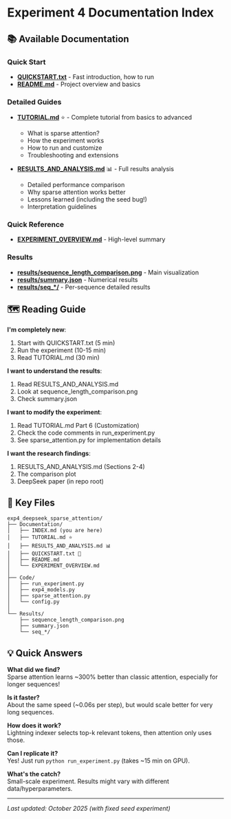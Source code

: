 # Experiment 4 Documentation Index

## 📚 Available Documentation

### Quick Start
- **[QUICKSTART.txt](QUICKSTART.txt)** - Fast introduction, how to run
- **[README.md](README.md)** - Project overview and basics

### Detailed Guides  
- **[TUTORIAL.md](TUTORIAL.md)** ⭐ - Complete tutorial from basics to advanced
  - What is sparse attention?
  - How the experiment works
  - How to run and customize
  - Troubleshooting and extensions
  
- **[RESULTS_AND_ANALYSIS.md](RESULTS_AND_ANALYSIS.md)** 📊 - Full results analysis
  - Detailed performance comparison
  - Why sparse attention works better
  - Lessons learned (including the seed bug!)
  - Interpretation guidelines

### Quick Reference
- **[EXPERIMENT_OVERVIEW.md](EXPERIMENT_OVERVIEW.md)** - High-level summary

### Results
- **[results/sequence_length_comparison.png](results/sequence_length_comparison.png)** - Main visualization
- **[results/summary.json](results/summary.json)** - Numerical results
- **[results/seq_*/](results/)** - Per-sequence detailed results

## 🗺️ Reading Guide

**I'm completely new**:
1. Start with QUICKSTART.txt (5 min)
2. Run the experiment (10-15 min)
3. Read TUTORIAL.md (30 min)

**I want to understand the results**:
1. Read RESULTS_AND_ANALYSIS.md
2. Look at sequence_length_comparison.png
3. Check summary.json

**I want to modify the experiment**:
1. Read TUTORIAL.md Part 6 (Customization)
2. Check the code comments in run_experiment.py
3. See sparse_attention.py for implementation details

**I want the research findings**:
1. RESULTS_AND_ANALYSIS.md (Sections 2-4)
2. The comparison plot
3. DeepSeek paper (in repo root)

## 📝 Key Files

```
exp4_deepseek_sparse_attention/
├── Documentation/
│   ├── INDEX.md (you are here)
│   ├── TUTORIAL.md ⭐ 
│   ├── RESULTS_AND_ANALYSIS.md 📊
│   ├── QUICKSTART.txt 🚀
│   ├── README.md
│   └── EXPERIMENT_OVERVIEW.md
│
├── Code/
│   ├── run_experiment.py
│   ├── exp4_models.py
│   ├── sparse_attention.py
│   └── config.py
│
└── Results/
    ├── sequence_length_comparison.png
    ├── summary.json
    └── seq_*/
```

## 💡 Quick Answers

**What did we find?**  
Sparse attention learns ~300% better than classic attention, especially for longer sequences!

**Is it faster?**  
About the same speed (~0.06s per step), but would scale better for very long sequences.

**How does it work?**  
Lightning indexer selects top-k relevant tokens, then attention only uses those.

**Can I replicate it?**  
Yes! Just run `python run_experiment.py` (takes ~15 min on GPU).

**What's the catch?**  
Small-scale experiment. Results might vary with different data/hyperparameters.

---

*Last updated: October 2025 (with fixed seed experiment)*
